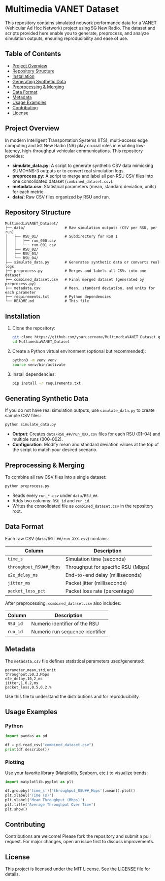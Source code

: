 # Multimedia VANET Dataset

This repository contains simulated network performance data for a VANET (Vehicular Ad Hoc Network) project using 5G New Radio. The dataset and scripts provided here enable you to generate, preprocess, and analyze simulation outputs, ensuring reproducibility and ease of use.

## Table of Contents

* [Project Overview](#project-overview)
* [Repository Structure](#repository-structure)
* [Installation](#installation)
* [Generating Synthetic Data](#generating-synthetic-data)
* [Preprocessing & Merging](#preprocessing--merging)
* [Data Format](#data-format)
* [Metadata](#metadata)
* [Usage Examples](#usage-examples)
* [Contributing](#contributing)
* [License](#license)

## Project Overview

In modern Intelligent Transportation Systems (ITS), multi-access edge computing and 5G New Radio (NR) play crucial roles in enabling low-latency, high-throughput vehicular communications. This repository provides:

* **simulate\_data.py**: A script to generate synthetic CSV data mimicking SUMO+NS-3 outputs or to convert real simulation logs.
* **preprocess.py**: A script to merge and label all per-RSU CSV files into one consolidated dataset (`combined_dataset.csv`).
* **metadata.csv**: Statistical parameters (mean, standard deviation, units) for each metric.
* **data/**: Raw CSV files organized by RSU and run.

## Repository Structure

```
MultimediaVANET_Dataset/
├── data/                  # Raw simulation outputs (CSV per RSU, per run)
│   ├── RSU_01/            # Subdirectory for RSU 1
│   │   ├── run_000.csv
│   │   └── run_001.csv
│   ├── RSU_02/
│   ├── RSU_03/
│   └── RSU_04/
├── simulate_data.py       # Generates synthetic data or converts real logs
├── preprocess.py          # Merges and labels all CSVs into one dataset
├── combined_dataset.csv   # Final merged dataset (generated by preprocess.py)
├── metadata.csv           # Mean, standard deviation, and units for each parameter
├── requirements.txt       # Python dependencies
└── README.md              # This file
```

## Installation

1. Clone the repository:

   ```bash
   git clone https://github.com/yourusername/MultimediaVANET_Dataset.git
   cd MultimediaVANET_Dataset
   ```
2. Create a Python virtual environment (optional but recommended):

   ```bash
   python3 -m venv venv
   source venv/bin/activate
   ```
3. Install dependencies:

   ```bash
   pip install -r requirements.txt
   ```

## Generating Synthetic Data

If you do not have real simulation outputs, use `simulate_data.py` to create sample CSV files:

```bash
python simulate_data.py
```

* **Output**: Creates `data/RSU_##/run_XXX.csv` files for each RSU (01–04) and multiple runs (000–002).
* **Configuration**: Modify mean and standard deviation values at the top of the script to match your desired scenario.

## Preprocessing & Merging

To combine all raw CSV files into a single dataset:

```bash
python preprocess.py
```

* Reads every `run_*.csv` under `data/RSU_##`.
* Adds two columns: `RSU_id` and `run_id`.
* Writes the consolidated file as `combined_dataset.csv` in the repository root.

## Data Format

Each raw CSV (`data/RSU_##/run_XXX.csv`) contains:

| Column                  | Description                        |
| ----------------------- | ---------------------------------- |
| `time_s`                | Simulation time (seconds)          |
| `throughput_RSU##_Mbps` | Throughput for specific RSU (Mbps) |
| `e2e_delay_ms`          | End-to-end delay (milliseconds)    |
| `jitter_ms`             | Packet jitter (milliseconds)       |
| `packet_loss_pct`       | Packet loss rate (percentage)      |

After preprocessing, `combined_dataset.csv` also includes:

| Column   | Description                     |
| -------- | ------------------------------- |
| `RSU_id` | Numeric identifier of the RSU   |
| `run_id` | Numeric run sequence identifier |

## Metadata

The `metadata.csv` file defines statistical parameters used/generated:

```csv
parameter,mean,std,unit
throughput,50,3,Mbps
e2e_delay,10,2,ms
jitter,1,0.2,ms
packet_loss,0.5,0.2,%
```

Use this file to understand the distributions and for reproducibility.

## Usage Examples

### Python

```python
import pandas as pd

df = pd.read_csv("combined_dataset.csv")
print(df.describe())
```

### Plotting

Use your favorite library (Matplotlib, Seaborn, etc.) to visualize trends:

```python
import matplotlib.pyplot as plt

df.groupby('time_s')['throughput_RSU##_Mbps'].mean().plot()
plt.xlabel('Time (s)')
plt.ylabel('Mean Throughput (Mbps)')
plt.title('Average Throughput Over Time')
plt.show()
```

## Contributing

Contributions are welcome! Please fork the repository and submit a pull request. For major changes, open an issue first to discuss improvements.

## License

This project is licensed under the MIT License. See the [LICENSE](LICENSE) file for details.
